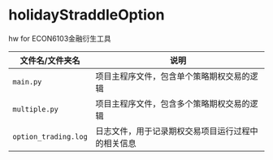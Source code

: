# holidayStraddleOption

hw for ECON6103金融衍生工具

| 文件名/文件夹名 | 说明 |
| ---- | ---- |
| `main.py` | 项目主程序文件，包含单个策略期权交易的逻辑 |
| `multiple.py` | 项目主程序文件，包含多个策略期权交易的逻辑 |
| `option_trading.log` | 日志文件，用于记录期权交易项目运行过程中的相关信息 | 
